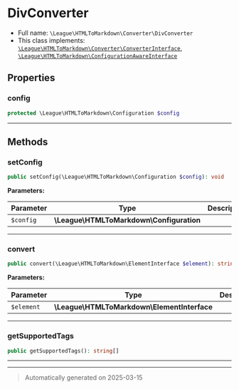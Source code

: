 
# DivConverter





* Full name: `\League\HTMLToMarkdown\Converter\DivConverter`
* This class implements:
[`\League\HTMLToMarkdown\Converter\ConverterInterface`](./ConverterInterface.md), [`\League\HTMLToMarkdown\ConfigurationAwareInterface`](../ConfigurationAwareInterface.md)



## Properties


### config



```php
protected \League\HTMLToMarkdown\Configuration $config
```






***

## Methods


### setConfig



```php
public setConfig(\League\HTMLToMarkdown\Configuration $config): void
```








**Parameters:**

| Parameter | Type | Description |
|-----------|------|-------------|
| `$config` | **\League\HTMLToMarkdown\Configuration** |  |





***

### convert



```php
public convert(\League\HTMLToMarkdown\ElementInterface $element): string
```








**Parameters:**

| Parameter | Type | Description |
|-----------|------|-------------|
| `$element` | **\League\HTMLToMarkdown\ElementInterface** |  |





***

### getSupportedTags



```php
public getSupportedTags(): string[]
```












***


***
> Automatically generated on 2025-03-15
